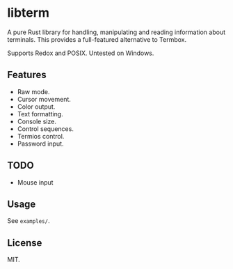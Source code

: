 libterm
=======

A pure Rust library for handling, manipulating and reading information about terminals. This provides a full-featured alternative to Termbox.

Supports Redox and POSIX. Untested on Windows.

Features
--------

- Raw mode.
- Cursor movement.
- Color output.
- Text formatting.
- Console size.
- Control sequences.
- Termios control.
- Password input.

TODO
----

- Mouse input

Usage
-----

See `examples/`.

License
-------

MIT.
